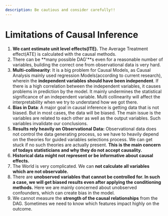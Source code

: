 ```yaml
---
description: Be cautious and consider carefully!!
---
```


# Limitations of Causal Inference

1. **We cant estimate unit level effects\(ITE\).** The Average Treatment effect\(ATE\) is calculated with the causal methods.
2. There can be **many possible DAG'**s even for a reasonable number of variables, building the correct one from observational data is very hard.
3. **Multi-collinearity**: It is a big problem for Causal Models, as Causal Analysis mainly used regression Models\(according to current research\), wherein the **independent variables should have been independent**. If there is a high correlation between the independent variables, it causes problems in prediction by the model. It mainly undermines the statistical significance of an independent variable. Multi collinearity will affect the interpretability when we try to understand how we got there.
4. **Bias in Data**: A major goal in causal inference is getting data that is not biased. But in most cases, the data will be biased. The main issue is the variables are related to each other as well as the output variables. Such variables invalidate our conclusions.
5. **Results rely heavily on Observational Data:** Observational data does not control the data generating process, so we have to heavily depend on the theories for guided variables selections process. We can get stuck if no such theories are actually present. **This is the main concern of todays statisticians and why they do not accept causality.** 
6. **Historical data might not represent or be informative about causal effects.**
7. The World is very complicated. We can **not calculate all variables which are not observable.** 
8. There are **unobserved variables that cannot be controlled for. In such a case, we will get biased results even after applying the conditioning methods.** Here we are mainly concerned about unobserved confounders, which can create bias in the model.
9. We cannot measure the **strength of the causal relationships** from the DAG. Sometimes we need to know which features impact highly on the outcome.

